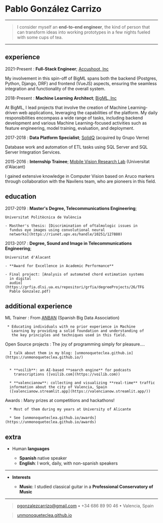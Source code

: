 Pablo González Carrizo
======================

----

> I consider myself an **end-to-end engineer**, the kind of person
> that can transform ideas into working prototypes in a few nights
> fueled with some cups of tea.

----

experience
----------

2021-Present
:   **Full-Stack Engineer**; [Accushoot, Inc](https://accushoot.com)

My involvement in this spin-off of BigML spans both the backend
(Postgres, Python, Django, DRF) and frontend (VueJS) aspects,
ensuring the seamless integration and functionality of the overall
system.

2018-Present
:   **Machine Learning Architect**; [BigML, Inc](https://bigml.com)

At BigML, I lead projects that involve the creation of Machine
Learning-driven web applications, leveraging the capabilities of the
platform. My daily responsibilities encompass a wide range of tasks,
including backend development and various Machine Learning-focused
activities such as feature engineering, model training, evaluation,
and deployment.

2017-2018
:   **Data Platform Specialist**; [SolidQ](https://www.crunchbase.com/organization/solidq) (acquired by Grupo Verne)

Database work and automation of ETL tasks using SQL Server and SQL
Server Integration Services.

2015-2016
:   **Internship Trainee**;  [Mobile Vision Research Lab](https://web.ua.es/en/mvrlab/) (Universitat d'Alacant)

I gained extensive knowledge in Computer Vision based on Aruco markers
through collaboration with the Navilens team, who are pioneers in this
field.


education
---------

2017-2019
:   **Master's Degree, Telecommunications Engineering**;

    Universitat Politècnica de València

    - Masther's thesis: [Discrimination of oftalmologic issues in
      fundus eye images using convolutional neural
      networks](https://riunet.upv.es/handle/10251/127880)

2013-2017
:   **Degree, Sound and Image in Telecommunications Engineering**;

    Universitat d'Alacant

    - **Award for Excellence in Academic Performance**

    - Final project: [Analysis of automated chord estimation systems
      in digital
      audio](https://grfia.dlsi.ua.es/repositori/grfia/degreeProjects/26/TFG
      Pablo Gonzalez.pdf)


additional experience
--------------------

ML Trainer
:    From [ANBAN](https://asociacionbigdata.es/) (Spanish Big Data Association)

     * Educating individuals with no prior experience in Machine
       Learning by providing a solid foundation and understanding of
       the key principles and techniques used in this field.

Open Source projects
:     The joy of programming simply for pleasure....

      I talk about them in my blog: [unmonoqueteclea.github.io](https://unmonoqueteclea.github.io/)


      * **voilib**: an AI-based **search engine** for podcasts
        transcriptions ([voilib.com](https://voilib.com))

      * **valencianow**: collecting and visualizing **real-time** traffic
      information about the city of Valencia, Spain
      ([valencianow.streamlit.app](https://valencianow.streamlit.app/))


Awards
:     Many prizes at competitions and hackathons!

      * Most of them during my years at University of Alicante

      * See [unmonoqueteclea.github.io/awards](https://unmonoqueteclea.github.io/awards)



extra
-----

* Human **languages**

     * **Spanish** native speaker
     * **English**: I work, daily, with non-spanish speakers

----

* **Interests**

     * **Music**: I studied classical guitar in a **Professional Conservatory of Music**

----

> <pgonzalezcarrizo@gmail.com> • +34 686 89 90 46 •  Valencia, Spain

> [unmonoqueteclea.github.io](https://unmonoqueteclea.github.io/)
